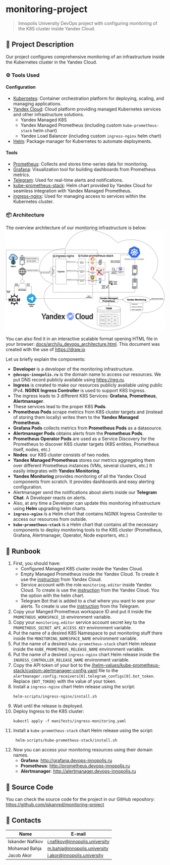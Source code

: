 # monitoring-project
> Innopolis University DevOps project with configuring monitoring of the K8S cluster inside Yandex Cloud.

## 📝 Project Description

Our project configures comprehensive monitoring of an infrastructure inside
the Kubernetes cluster in the Yandex Cloud.

### ⚙️ Tools Used

#### Configuration
- [Kubernetes](https://kubernetes.io/): Container orchestration platform for deploying, scaling, and managing applications.
- [Yandex Cloud](https://yandex.cloud/en): Cloud platform providing managed Kubernetes services and other infrastructure solutions.
    - Yandex Managed K8S
    - Yandex Managed Prometheus (including custom `kube-prometheus-stack` helm chart)
    - Yandex Load Balancer (including custom `ingress-nginx` helm chart)
- [Helm](https://helm.sh/):  Package manager for Kubernetes to automate deployments.

#### Tools
- [Prometheus](https://prometheus.io/): Collects and stores time-series data for monitoring.
- [Grafana](https://grafana.com/): Visualization tool for building dashboards from Prometheus metrics.
- [Telegram](https://telegram.org/): Used for real-time alerts and notifications.  
- [kube-prometheus-stack](https://github.com/prometheus-community/helm-charts/tree/main/charts/kube-prometheus-stack): Helm chart provided by Yandex Cloud for seamless integration with Yandex Managed Prometheus.
- [ingress-nginx](https://kubernetes.github.io/ingress-nginx/): Used for managing access to services within the Kubernetes cluster.

### 📦 Architecture

The overview architecture of our monitoring infrastructure is below:
![architecture-overview.png](docs/images/architecture-overview.png)

You can also find it in an interactive scalable format opening HTML file in your browser:
[docs/arch/iu_devops_architecture.html](docs/arch/iu_devops_architecture.html).
This document was created with the use of https://draw.io

Let us briefly explain the components:
- **Developer** is a developer of the monitoring infrastructure.
- **`@devops-innopolis.ru`** is the domain name to access our resources. We put DNS record publicly available using https://reg.ru.
- **Ingress** is created to make our resources publicly available using public IPv4. **NGINX Ingress Controller** is used to support K8S Ingress.
- The ingress leads to 3 different K8S Services: **Grafana**, **Prometheus**, **Alertmanager**.
- These services lead to the proper K8S **Pods**.
- **Prometheus Pods** scrape metrics from K8S cluster targets and (instead of storing them locally) writes them to the **Yandex Managed Prometheus**.
- **Grafana Pods** collects metrics from **Prometheus Pods** as a datasource.
- **Alertmanager Pods** obtains alerts from the **Prometheus Pods**.
- **Prometheus Operator Pods** are used as a Service Discovery for the Prometheus to discover K8S cluster targets (K8S entities, Prometheus itself, nodes, etc.)
- **Nodes**: our K8S cluster consists of two nodes.
- **Yandex Managed Prometheus** stores our metrics aggregating them over different Prometheus instances (VMs, several clusters, etc.) It easily integrates with **Yandex Monitoring**.
- **Yandex Monitoring** provides monitoring of all the Yandex Cloud components from scratch. It provides dashboards and easy alerting configuration.
- Alertmanager send the notifications about alerts inside our **Telegram Chat**. A Developer reacts on alerts.
- Also, at any time a Developer can update this monitoring infrastructure using **Helm** upgrading helm charts.
- **`ingress-nginx`** is a Helm chart that contains NGINX Ingress Controller to access our resources from outside.
- **`kube-prometheus-stack`** is a Helm chart that contains all the necessary components to deploy monitoring tools to the K8S cluster (Prometheus, Grafana, Alertmanager, Operator, Node exporters, etc.)

## 📕 Runbook

1. First, you should have:
    * Configured Managed K8S cluster inside the Yandex Cloud.
    * Empty Managed Prometheus inside the Yandex Cloud. To create it use the [instruction](https://yandex.cloud/ru/docs/monitoring/operations/prometheus/#access) from Yandex Cloud.
    * Service account with the role `monitoring.editor` inside Yandex Cloud. To create is use the [instruction](https://yandex.cloud/ru/docs/monitoring/operations/prometheus/read-write-for-kubernetes#before-you-begin) from the Yandex Cloud. You the option with the helm chart.
    * Telegram Bot that is added to a chat where you want to see your alerts. To create is use the [instruction](https://core.telegram.org/bots/tutorial) from the Telegram.
2. Copy your Manged Prometheus workspace ID and put it inside the `PROMETHEUS_WORKSPACE_ID` environment variable.
3. Copy your `monitoring.editor` service account secret key to the `PROMETHEUS_SECRET_API_ACCESS_KEY` environment variable.
4. Put the name of a desired K8S Namespace to put monitoring stuff there inside the `MONITORING_NAMESPACE_NAME` environment variable.
5. Put the name of a desired `kube-prometheus-stack` chart Helm release inside the `KUBE_PROMETHEUS_RELEASE_NAME` environment variable.
6. Put the name of a desired `ingress-nginx` chart Helm release inside the `INGRESS_CONTROLLER_RELEASE_NAME` environment variable.
7. Copy the API token of your bot to the [/helm-values/kube-prometheus-stack/custom-alertmanager-config.yaml](/helm-values/kube-prometheus-stack/custom-alertmanager-config.yaml) file to the `alertmanager.config.receivers[0].telegram_configs[0].bot_token`. Replace `{BOT_TOKEN}` with the value of your token.
8. Install a `ingress-nginx` chart Helm release using the script:
    ```shell
    helm-scripts/ingress-nginx/install.sh
    ```
9. Wait until the release is deployed.
10. Deploy Ingress to the K8S cluster:
    ```shell
    kubectl apply -f manifests/ingress-monitoring.yaml
    ```
11. Install a `kube-prometheus-stack` chart Helm release using the script:
    ```shell
     helm-scripts/kube-prometheus-stack/install.sh
    ```
12. Now you can access your monitoring resources using their domain names.
    * **Grafana**: http://grafana.devops-innopolis.ru
    * **Prometheus**: http://prometheus.devops-innopolis.ru
    * **Alertmanager**: http://alertmanager.devops-innopolis.ru

## 📀 Source Code
You can check the source code for the project in our GitHub repository:
https://github.com/iskanred/monitoring-project

## 📧 Contacts

| Name             | E-mail                         |
|------------------|--------------------------------|
| Iskander Nafikov | i.nafikov@innopolis.university |
| Mohamad Bahja    | m.bahja@innopolis.university   |
| Jacob Akor       | j.akor@innopolis.university    |
